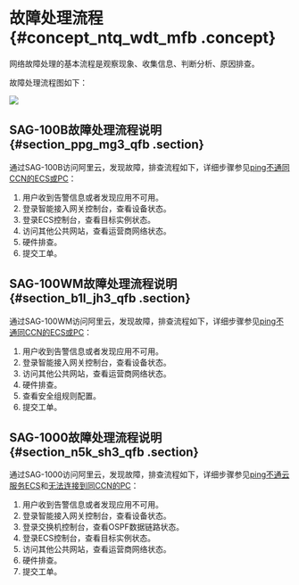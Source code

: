 # 故障处理流程 {#concept_ntq_wdt_mfb .concept}

网络故障处理的基本流程是观察现象、收集信息、判断分析、原因排查。

故障处理流程图如下：

![](http://static-aliyun-doc.oss-cn-hangzhou.aliyuncs.com/assets/img/23916/154098028713854_zh-CN.png)

## SAG-100B故障处理流程说明 {#section_ppg_mg3_qfb .section}

通过SAG-100B访问阿里云，发现故障，排查流程如下，详细步骤参见[ping不通同CCN的ECS或PC](intl.zh-CN/故障处理/设备和云的连通性故障（sag-100wm）/ping不通同CCN的ECS或PC.md#)：

1.  用户收到告警信息或者发现应用不可用。
2.  登录智能接入网关控制台，查看设备状态。
3.  登录ECS控制台，查看目标实例状态。
4.  访问其他公共网站，查看运营商网络状态。
5.  硬件排查。
6.  提交工单。

## SAG-100WM故障处理流程说明 {#section_b1l_jh3_qfb .section}

通过SAG-100WM访问阿里云，发现故障，排查流程如下，详细步骤参见[ping不通同CCN的ECS或PC](intl.zh-CN/故障处理/设备和云的连通性故障（sag-100wm）/ping不通同CCN的ECS或PC.md#)：

1.  用户收到告警信息或者发现应用不可用。
2.  登录智能接入网关控制台，查看设备状态。
3.  访问其他公共网站，查看运营商网络状态。
4.  硬件排查。
5.  查看安全组规则配置。
6.  提交工单。

## SAG-1000故障处理流程说明 {#section_n5k_sh3_qfb .section}

通过SAG-1000访问阿里云，发现故障，排查流程如下，详细步骤参见[ping不通云服务ECS](intl.zh-CN/故障处理/设备和云的连通性故障（SAG-1000）/ping不通云服务ECS.md#)和[无法连接到同CCN的PC](intl.zh-CN/故障处理/设备和云的连通性故障（SAG-1000）/无法连接到同CCN的PC.md#)：

1.  用户收到告警信息或者发现应用不可用。
2.  登录智能接入网关控制台，查看设备状态。
3.  登录交换机控制台，查看OSPF数据链路状态。
4.  登录ECS控制台，查看目标实例状态。
5.  访问其他公共网站，查看运营商网络状态。
6.  硬件排查。
7.  提交工单。

